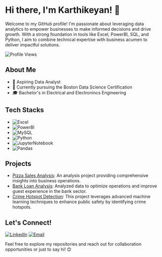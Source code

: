 # Hi there, I'm Karthikeyan! 👋

Welcome to my GitHub profile! I'm passionate about leveraging data analytics to empower businesses to make informed decisions and drive growth. With a strong foundation in tools like Excel, PowerBI, SQL, and Python, I aim to combine technical expertise with business acumen to deliver impactful solutions.

![Profile Views](https://komarev.com/ghpvc/?username=Karthikeyan-r-analyst&color=blueviolet)

## About Me

- 💼 Aspiring Data Analyst
- 🌱 Currently pursuing the Boston Data Science Certification
- 🎓 Bachelor's in Electrical and Electronincs Engineering

## Tech Stacks

- ![Excel](https://img.shields.io/badge/-Excel-217346?style=flat-square&logo=microsoft-excel&logoColor=white)
- ![PowerBI](https://img.shields.io/badge/-PowerBI-F2C811?style=flat-square&logo=powerbi&logoColor=black)
- ![MySQL](https://img.shields.io/badge/-MySQL-4479A1?style=flat-square&logo=mysql&logoColor=orange)
- ![Python](https://img.shields.io/badge/-Python-3776AB?style=flat-square&logo=python&logoColor=white)
- ![JupyterNotebook](https://img.shields.io/badge/-JupyterNotebook-FFA500?style=flat-square&logo=microsoft-jupyternotebook&logoColor=black)
- ![Pandas](https://pandas.pydata.org/)



## Projects

- [Pizza Sales Analysis](https://github.com/karthikeyan-the-analyst/Pizza-Sales-Data-Analysis): An analysis project providing comprehensive insights into business operations.
- [Bank Loan Analysis](https://www.linkedin.com/posts/karthikeyan-r-analyst_github-karthik-vjaybank-loan-data-analysis-activity-7198579725227737088-iUHe?utm_source=share&utm_medium=member_desktop): Analyzed data to optimize operations and improve guest experience in the bank sector.
- [Crime Hotspot Detection](https://github.com/karthikeyan-the-analyst/Crime-Hotspot-Detection): This project leverages advanced machine learning techniques to enhance public safety by identifying crime hotspots.


## Let's Connect!

[![LinkedIn](https://img.shields.io/badge/-LinkedIn-0077B5?style=flat-square&logo=linkedin&logoColor=white)](https://www.linkedin.com/in/karthikeyan-r-analyst/)
[![Email](https://img.shields.io/badge/-Email-D14836?style=flat-square&logo=gmail&logoColor=white)](mailto:rskarthik2002@gmail.com)

Feel free to explore my repositories and reach out for collaboration opportunities or just to say hi! 😊
